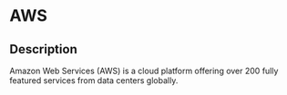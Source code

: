 # AWS
 
## Description

Amazon Web Services (AWS) is a cloud platform offering over 200 fully featured services from data centers globally.